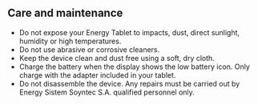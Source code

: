 ## Care and maintenance
* Do not expose your Energy Tablet to impacts, dust, direct sunlight, humidity or high temperatures.
* Do not use abrasive or corrosive cleaners.
* Keep the device clean and dust free using a soft, dry cloth.
* Charge the battery when the display shows the low battery icon. Only charge with the adapter included in your tablet.
* Do not disassemble the device. Any repairs must be carried out by Energy Sistem Soyntec S.A. qualified personnel only. 
